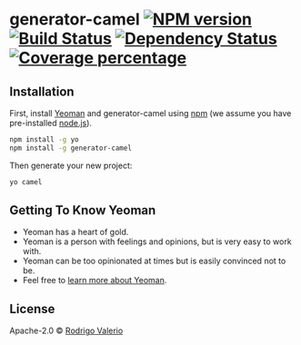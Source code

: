# generator-camel [![NPM version][npm-image]][npm-url] [![Build Status][travis-image]][travis-url] [![Dependency Status][daviddm-image]][daviddm-url] [![Coverage percentage][coveralls-image]][coveralls-url]
> 

## Installation

First, install [Yeoman](http://yeoman.io) and generator-camel using [npm](https://www.npmjs.com/) (we assume you have pre-installed [node.js](https://nodejs.org/)).

```bash
npm install -g yo
npm install -g generator-camel
```

Then generate your new project:

```bash
yo camel
```

## Getting To Know Yeoman

 * Yeoman has a heart of gold.
 * Yeoman is a person with feelings and opinions, but is very easy to work with.
 * Yeoman can be too opinionated at times but is easily convinced not to be.
 * Feel free to [learn more about Yeoman](http://yeoman.io/).

## License

Apache-2.0 © [Rodrigo Valerio]()


[npm-image]: https://badge.fury.io/js/generator-camel.svg
[npm-url]: https://npmjs.org/package/generator-camel
[travis-image]: https://travis-ci.org/rsvalerio/generator-camel.svg?branch=master
[travis-url]: https://travis-ci.org/rsvalerio/generator-camel
[daviddm-image]: https://david-dm.org/rsvalerio/generator-camel.svg?theme=shields.io
[daviddm-url]: https://david-dm.org/rsvalerio/generator-camel
[coveralls-image]: https://coveralls.io/repos/rsvalerio/generator-camel/badge.svg
[coveralls-url]: https://coveralls.io/r/rsvalerio/generator-camel
